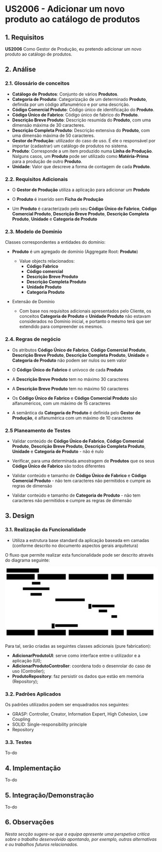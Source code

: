 **US2006 - Adicionar um novo produto ao catálogo de produtos**
=======================================

## 1. Requisitos

**US2006** Como Gestor de Produção, eu pretendo adicionar um novo produto ao catálogo de produtos.

## 2. Análise

### 2.1. Glossário de conceitos

* **Catálogo de Produtos**: Conjunto de vários **Produtos**.
*	**Categoria de Produto**: Categorização de um determinado **Produto**, definida por um código alfanumérico e por uma descrição.
* **Código Comercial Produto**: Código único de identificação do **Produto**.
* **Código Único de Fabrico**: Código único de fabrico do **Produto**.
* **Descrição Breve Produto**: Descrição resumida do **Produto**, com uma dimensão máxima de 30 caracteres.
* **Descrição Completa Produto**: Descrição extensiva do **Produto**, com uma dimensão máxima de 50 caracteres.
* **Gestor de Produção**: utilizador do caso de uso. É ele o responsável por importar (cadastrar) um catálogo de produtos no sistema.
* **Produto**: Corresponde a um item produzido numa **Linha de Produção**. Nalguns casos, um **Produto** pode ser utilizado como **Matéria-Prima** para a produção de outro **Produto**.
*	**Unidade**: Valor que descreve a forma de contagem de cada **Produto**.

### 2.2. Requisitos Adicionais

*	O **Gestor de Produção** utiliza a aplicação para adicionar um **Produto**

*	O **Produto** é inserido sem **Ficha de Produção**

*	Um **Produto** é caracterizado pelo seu **Código Único de Fabrico**, **Código Comercial Produto**, **Descrição Breve Produto**, **Descrição Completa Produto**, **Unidade** e **Categoria de Produto**


### 2.3. Modelo de Domínio

Classes correspondentes a entidades do domínio:
* **Produto** é um agregado de domínio (Aggregate Root: **Produto**)
	* Value objects relacionados:
		* **Código Fabrico**
		* **Código comercial**
		*	**Descrição Breve Produto**
		*	**Descrição Completa Produto**
		* **Unidade Produto**
		* **Categoria Produto**

* Extensão de Domínio
  * Com base nos requisitos adicionais apresentados pelo Cliente, os conceitos **Categoria de Produto** e **Unidade Produto** não estavam considerados no Domínio inicial, e portanto o mesmo terá que ser extendido para compreender os mesmos.

### 2.4. Regras de negócio

* Os atributos **Código Único de Fabrico**, **Código Comercial Produto**, **Descrição Breve Produto**, **Descrição Completa Produto**, **Unidade** e **Categoria de Produto** não podem ser nulos ou sem valor

* O **Código Único de Fabrico** é unívoco de cada **Produto**

* A **Descrição Breve Produto** tem no máximo 30 caracteres

* A **Descrição Breve Produto** tem no máximo 50 caracteres

* Os **Código Único de Fabrico** e **Código Comercial Produto** são alfanuméricos, com um máximo de 15 caracteres

* A semântica da **Categoria de Produto** é definida pelo **Gestor de Produção**, é alfanumérica com um máximo de 10 caracteres

### 2.5 Planeamento de Testes

* Validar conteúdo de **Código Único de Fabrico**, **Código Comercial Produto**, **Descrição Breve Produto**, **Descrição Completa Produto**, **Unidade** e **Categoria de Produto** - não é nulo

* Verificar, para uma determinada amostragem de **Produtos** que os seus **Código Único de Fabrico** são todos diferentes

* Validar conteúdo e tamanho de **Código Único de Fabrico** e **Código Comercial Produto** - não tem caracteres não permitidos e cumpre as regras de dimensão

* Validar conteúdo e tamanho de **Categoria de Produto** - não tem caracteres não permitidos e cumpre as regras de dimensão


## 3. Design

### 3.1. Realização da Funcionalidade

* Utiliza a estrutura base standard da aplicação baseada em camadas (conforme descrito no documento aspectos gerais arquitetura)


O fluxo que permite realizar esta funcionalidade pode ser descrito através do diagrama seguinte:

![alt text](US2006_SD.svg "Diagrama de Sequência - Adicionar Novo Produto")

Para tal, serão criadas as seguintes classes adicionais (pure fabrication):
* **AdicionarProdutoUI**: serve como interface entre o utilizador e a aplicação (UI);
* **AdicionarProdutoController**: coordena todo o desenrolar do caso de uso (Controller);
* **ProdutoRepository**: faz persistir os dados que estão em memória (Repository);

### 3.2. Padrões Aplicados

Os padrões utilizados podem ser enquadrados nos seguintes:
* GRASP: Controller, Creator, Information Expert, High Cohesion, Low Coupling
* SOLID: Single-responsibility principle
* Repository

### 3.3. Testes
To-do

## 4. Implementação

To-do

## 5. Integração/Demonstração

To-do

## 6. Observações

*Nesta secção sugere-se que a equipa apresente uma perspetiva critica sobre o trabalho desenvolvido apontando, por exemplo, outras alternativas e ou trabalhos futuros relacionados.*
